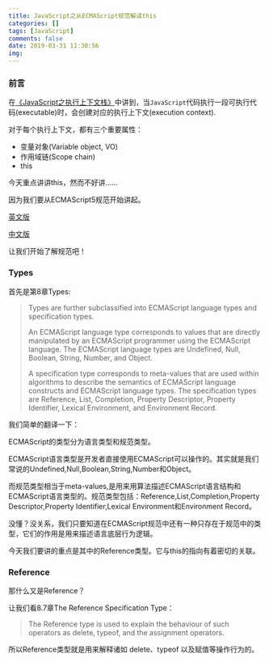 ```yaml
---
title: JavaScript之从ECMAScript规范解读this
categories: []
tags: [JavaScript]
comments: false
date: 2019-03-31 11:30:56
img:
---
```

### 前言

在[《JavaScript之执行上下文栈》](../../../../2019/03/18/contextStack/)中讲到，当`JavaScript`代码执行一段可执行代码(executable)时，会创建对应的执行上下文(execution context).

对于每个执行上下文，都有三个重要属性：

- 变量对象(Variable object, VO)
- 作用域链(Scope chain)
- this
  
今天重点讲讲this，然而不好讲......

因为我们要从ECMAScript5规范开始讲起。

[英文版](http://es5.github.io/#x15.1)

[中文版](http://yanhaijing.com/es5/#115)

让我们开始了解规范吧！

### Types

首先是第8章Types:
> Types are further subclassified into ECMAScript language types and specification types.
>
> An ECMAScript language type corresponds to values that are directly manipulated by an ECMAScript programmer using the ECMAScript language. The ECMAScript language types are Undefined, Null, Boolean, String, Number, and Object.
>
> A specification type corresponds to meta-values that are used within algorithms to describe the semantics of ECMAScript language constructs and ECMAScript language types. The specification types are Reference, List, Completion, Property Descriptor, Property Identifier, Lexical Environment, and Environment Record.

我们简单的翻译一下：

ECMAScript的类型分为语言类型和规范类型。

ECMAScript语言类型是开发者直接使用ECMAScript可以操作的。其实就是我们常说的Undefined,Null,Boolean,String,Number和Object。

而规范类型相当于meta-values,是用来用算法描述ECMAScript语言结构和ECMAScript语言类型的。规范类型包括：Reference,List,Completion,Property Descriptor,Property Identifier,Lexical Environment和Environment Record。

没懂？没关系，我们只要知道在ECMAScript规范中还有一种只存在于规范中的类型，它们的作用是用来描述语言底层行为逻辑。

今天我们要讲的重点是其中的Reference类型。它与this的指向有着密切的关联。

### Reference

那什么又是Reference？

让我们看8.7章The Reference Specification Type：
> The Reference type is used to explain the behaviour of such operators as delete, typeof, and the assignment operators.

所以Reference类型就是用来解释诸如 delete、typeof 以及赋值等操作行为的。
